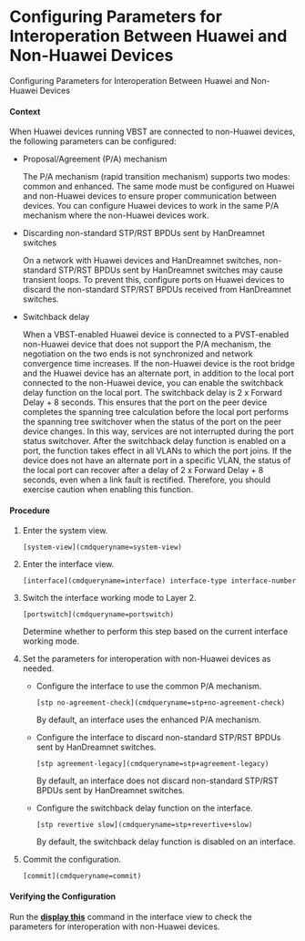 Configuring Parameters for Interoperation Between Huawei and Non-Huawei Devices
===============================================================================

Configuring Parameters for Interoperation Between Huawei and Non-Huawei Devices

#### Context

When Huawei devices running VBST are connected to non-Huawei devices, the following parameters can be configured:

* Proposal/Agreement (P/A) mechanism
  
  The P/A mechanism (rapid transition mechanism) supports two modes: common and enhanced. The same mode must be configured on Huawei and non-Huawei devices to ensure proper communication between devices. You can configure Huawei devices to work in the same P/A mechanism where the non-Huawei devices work.
* Discarding non-standard STP/RST BPDUs sent by HanDreamnet switches
  
  On a network with Huawei devices and HanDreamnet switches, non-standard STP/RST BPDUs sent by HanDreamnet switches may cause transient loops. To prevent this, configure ports on Huawei devices to discard the non-standard STP/RST BPDUs received from HanDreamnet switches.
* Switchback delay
  
  When a VBST-enabled Huawei device is connected to a PVST-enabled non-Huawei device that does not support the P/A mechanism, the negotiation on the two ends is not synchronized and network convergence time increases. If the non-Huawei device is the root bridge and the Huawei device has an alternate port, in addition to the local port connected to the non-Huawei device, you can enable the switchback delay function on the local port. The switchback delay is 2 x Forward Delay + 8 seconds. This ensures that the port on the peer device completes the spanning tree calculation before the local port performs the spanning tree switchover when the status of the port on the peer device changes. In this way, services are not interrupted during the port status switchover. After the switchback delay function is enabled on a port, the function takes effect in all VLANs to which the port joins. If the device does not have an alternate port in a specific VLAN, the status of the local port can recover after a delay of 2 x Forward Delay + 8 seconds, even when a link fault is rectified. Therefore, you should exercise caution when enabling this function.

#### Procedure

1. Enter the system view.
   
   
   ```
   [system-view](cmdqueryname=system-view)
   ```
2. Enter the interface view.
   
   
   ```
   [interface](cmdqueryname=interface) interface-type interface-number
   ```
3. Switch the interface working mode to Layer 2.
   
   
   ```
   [portswitch](cmdqueryname=portswitch)
   ```
   
   Determine whether to perform this step based on the current interface working mode.
4. Set the parameters for interoperation with non-Huawei devices as needed.
   
   
   * Configure the interface to use the common P/A mechanism.
     ```
     [stp no-agreement-check](cmdqueryname=stp+no-agreement-check)
     ```
     
     By default, an interface uses the enhanced P/A mechanism.
   * Configure the interface to discard non-standard STP/RST BPDUs sent by HanDreamnet switches.
     ```
     [stp agreement-legacy](cmdqueryname=stp+agreement-legacy)
     ```
     
     By default, an interface does not discard non-standard STP/RST BPDUs sent by HanDreamnet switches.
   * Configure the switchback delay function on the interface.
     ```
     [stp revertive slow](cmdqueryname=stp+revertive+slow)
     ```
     
     By default, the switchback delay function is disabled on an interface.
5. Commit the configuration.
   
   
   ```
   [commit](cmdqueryname=commit)
   ```

#### Verifying the Configuration

Run the [**display this**](cmdqueryname=display+this) command in the interface view to check the parameters for interoperation with non-Huawei devices.